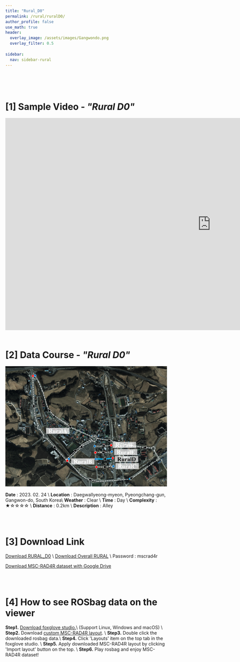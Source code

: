 ```yaml
---
title: "Rural_D0"
permalink: /rural/ruralD0/
author_profile: false
use_math: true
header:
  overlay_image: /assets/images/Gangwondo.png
  overlay_filter: 0.5

sidebar:
  nav: sidebar-rural
---
```


<br/>
<br/>
<br/>



# [1] Sample Video - *"Rural D0"*
<iframe width="1280" height="660" src="https://www.youtube.com/embed/wCvwGVc5csg" title="URBAN A0" frameborder="0" allow="accelerometer; autoplay; clipboard-write; encrypted-media; gyroscope; picture-in-picture; web-share" allowfullscreen></iframe>

<br/>
<br/>

# [2] Data Course - *"Rural D0"*
<!-- ![ ](https://drive.google.com/uc?id=1HI4P5XXTdp1jErvTicNGUs18eP87YW9O) -->
![ ](/assets/images_gitblog/Course_RURAL_D.PNG)

**Date** : 2023. 02. 24 \\
**Location** : Daegwallyeong-myeon, Pyeongchang-gun, Gangwon-do, South Korea\\
**Weather** : Clear     \\
**Time** : Day          \\
**Complexity** : ★☆☆☆☆  \\
**Distance** : 0.2km    \\
**Description** : Alley


<br/>
<br/>


# [3] Download Link
[Download RURAL_D0](http://gofile.me/70cMI/swrGlbzTR) \\
[Download Overall RURAL](http://gofile.me/70cMI/2jJiffbq3) \\
Password : mscrad4r 

[Download MSC-RAD4R dataset with Google Drive](https://drive.google.com/drive/folders/1wCoiC4WzlgyLCSZMaYEdFcTqjOc0IkGQ?usp=drive_link)



<br/>
<br/>


# [4] How to see ROSbag data on the viewer
**Step1.** [Download foxglove studio.](https://foxglove.dev/)\\
(Support Linux, Windows and macOS) \\
**Step2.** Download [custom MSC-RAD4R layout](http://gofile.me/70cMI/IrAjZ6S4M). \\
**Step3.** Double click the downloaded rosbag data.\\
**Step4.** Click 'Layouts' item on the top tab in the foxglove studio. \\
**Step5.** Apply downloaded MSC-RAD4R layout by clicking 'Import layout' button on the top. \\
**Step6.** Play rosbag and enjoy MSC-RAD4R dataset!
<br/>
<br/>


